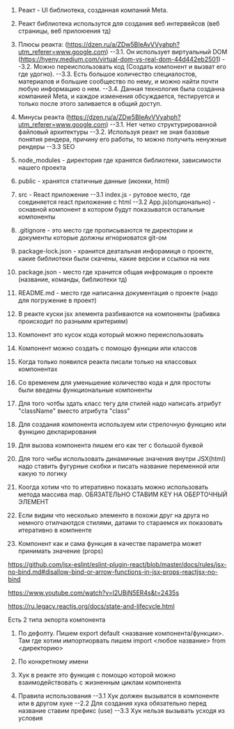 1. Реакт - UI библиотека, созданная компаний Meta.
2. Реакт библиотека использутся для создания веб интервейсов (веб страницы, веб прилоюения тд)
3. Плюсы реакта: (https://dzen.ru/a/ZDw5BIeAvVVyahph?utm_referer=www.google.com)
    --3.1. Он использует виртуальный DOM (https://hyeny.medium.com/virtual-dom-vs-real-dom-44d442eb2501)
    --3.2. Moжно переиспользовать код (Создать компонент и вызват его где удогно).
    --3.3. Есть большое количество специалостов, материалов и большие сообщество по нему, и можно найти почти любую информацию о нем.
    --3.4. Данная технология была созданна компанией Meta, и каждое изменения обсуждается, тестируется и только после этого заливается в общий доступ.
4. Минусы реакта (https://dzen.ru/a/ZDw5BIeAvVVyahph?utm_referer=www.google.com)
    --3.1. Нет четко структурированной файловый архитектуры
    --3.2. Используя реакт не зная базовые понятия рендера, причину его работы, то можно получить ненужные рендеры
    --3.3  SEO



1. node_modules - директория где хранятся библиотеки, зависимости нашего проекта
2. public - хранятся статичные данные (иконки, html)
3. src - React приложение
    --3.1 index.js - рутовое место, где соединяется react приложение с html
    --3.2 App.js(опционально) - оснавной компонент в котором будут показыватся остальные компоненты
4. .gitignore - это место где прописываются те директории и документы которые должны игнориоватся git-ом
5. package-lock.json - хранится деатальная инфорамиця о проекте, какие библиотеки были скачены, какие версии и ссылки на них
6. package.json - место где хранится общая инфромация о проекте (название, команды, библиотеки тд)
7. README.md - место где написанна документация о проекте (надо для погружение в проект)


1. В реакте куски jsx элемента разбиваются на компоненты (рабивка происходит по разнымм критериям)
2. Компонент это кусок кода который можно переиспользовать
3. Компонент можно создать с помощю функции или классов
4. Когда только появился реакта писали только на классовых компонентах
5. Со временем для уменьшение количество кода и для простоты были введены функциональные компоненты
6. Для того чотбы здать класс тегу для стилей надо написать атрибут "className" вместо атрибута "class"
7. Для создания компонента используем или стрелочную функцию или функцию декларирования
8. Для вызова компонента пишем его как тег с большой буквой
9. Для того чибы использовать динамичные значения внутри JSX(html) надо ставить фугурные скобки и писать название переменной или какую то логику
10. Коогда хотим что то итеративно показать можно использовать метода массива map. ОБЯЗАТЕЛЬНО СТАВИМ KEY НА ОБЕРТОЧНЫЙ ЭЛЕМЕНТ
11. Если видим что несколько элементо в похожи друг на друга но немного отилчаютдся стилями, датами то стараемся их показовать итеративно в компненте
12. Компонент как и сама функция в качестве параметра может принимать значение (props)




https://github.com/jsx-eslint/eslint-plugin-react/blob/master/docs/rules/jsx-no-bind.md#disallow-bind-or-arrow-functions-in-jsx-props-reactjsx-no-bind

https://www.youtube.com/watch?v=I2UBjN5ER4s&t=2435s


https://ru.legacy.reactjs.org/docs/state-and-lifecycle.html



Есть 2 типа экпорта компонента

1. По дефолту. Пишем export default <название компонента/функции>. Там где хотим импортиорвать пишем import <любое название> from <директорию>
2. По конкретному имени



1. Хук в реакте это функция с помощю которой можно взаимодействовать с жизненным циклам компонента
2. Правила использования
    --3.1 Хук должен вызыватся в компоненте или в другом хуке
    --2.2 Для создания хука обязательно перед название ставим префикс (use)
    --3.3 Хук нельзя вызывать усходя из условия